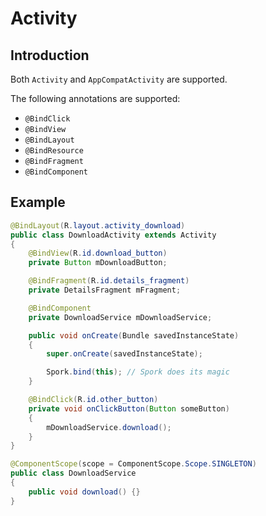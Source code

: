 # Activity

## Introduction

Both `Activity` and `AppCompatActivity` are supported.

The following annotations are supported:

 - `@BindClick`
 - `@BindView`
 - `@BindLayout`
 - `@BindResource`
 - `@BindFragment`
 - `@BindComponent`

## Example

```java
@BindLayout(R.layout.activity_download)
public class DownloadActivity extends Activity
{
	@BindView(R.id.download_button)
	private Button mDownloadButton;

	@BindFragment(R.id.details_fragment)
	private DetailsFragment mFragment;

	@BindComponent
	private DownloadService mDownloadService;

	public void onCreate(Bundle savedInstanceState)
	{
		super.onCreate(savedInstanceState);

		Spork.bind(this); // Spork does its magic
	}

	@BindClick(R.id.other_button)
	private void onClickButton(Button someButton)
	{
		mDownloadService.download();
	}
}

@ComponentScope(scope = ComponentScope.Scope.SINGLETON)
public class DownloadService
{
	public void download() {}
}
```